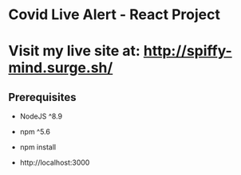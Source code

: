 # Covid Live Alert - React Project

# Visit my live site at: http://spiffy-mind.surge.sh/

## Prerequisites

- NodeJS ^8.9
- npm ^5.6

- npm install
- http://localhost:3000
